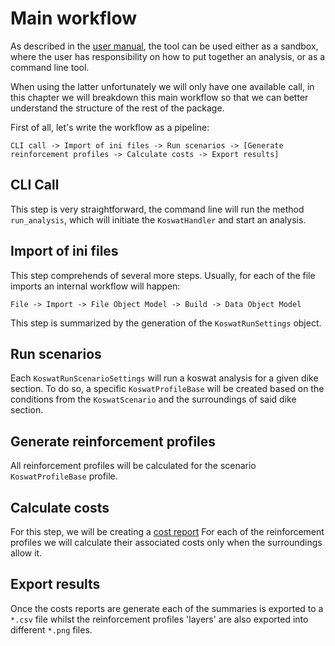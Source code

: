 # Main workflow

As described in the [user manual](../user_manual.md), the tool can be used either as a sandbox, where the user has responsibility on how to put together an analysis, or as a command line tool. 

When using the latter unfortunately we will only have one available call, in this chapter we will breakdown this main workflow so that we can better understand the structure of the rest of the package.

First of all, let's write the workflow as a pipeline:

`CLI call -> Import of ini files -> Run scenarios -> [Generate reinforcement profiles -> Calculate costs -> Export results]`

## CLI Call

This step is very straightforward, the command line will run the method `run_analysis`, which will initiate the `KoswatHandler` and start an analysis.

## Import of ini files
This step comprehends of several more steps. Usually, for each of the file imports an internal workflow will happen:

`File -> Import -> File Object Model -> Build -> Data Object Model`

This step is summarized by the generation of the `KoswatRunSettings` object.

## Run scenarios
Each `KoswatRunScenarioSettings` will run a koswat analysis for a given dike section.
To do so, a specific `KoswatProfileBase` will be created based on the conditions from the `KoswatScenario` and the surroundings of said dike section.

## Generate reinforcement profiles
All reinforcement profiles will be calculated for the scenario `KoswatProfileBase` profile. 

## Calculate costs
For this step, we will be creating a [cost report](koswat_cost_report.md)
For each of the reinforcement profiles we will calculate their associated costs only when the surroundings allow it.

## Export results
Once the costs reports are generate each of the summaries is exported to a `*.csv` file whilst the reinforcement profiles 'layers' are also exported into different `*.png` files.

